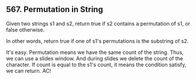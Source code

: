 ## 567. Permutation in String

Given two strings s1 and s2, return true if s2 contains a permutation of s1, or false otherwise.

In other words, return true if one of s1's permutations is the substring of s2.

It's easy. Permutation means we have the same count of the string. Thus, we can use a slides window. And during slides we delete the count of the character. If count is equal to the s1's count, it means the condition satisfy, we can return. AC!